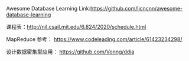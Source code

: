 Awesome Database Learning
Link:https://github.com/licncnn/awesome-database-learning




课程表：http://nil.csail.mit.edu/6.824/2020/schedule.html


MapReduce 参考：
https://www.codeleading.com/article/61423234298/

设计数据密集型应用：
https://github.com/Vonng/ddia
